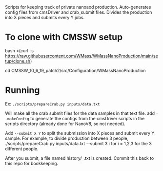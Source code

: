 Scripts for keeping track of private nanoaod production. Auto-generates config files from cmsDriver and crab_submit files. Divides the production into X pieces and submits every Y jobs.

# To clone with CMSSW setup

bash <(curl -s https://raw.githubusercontent.com/WMass/WMassNanoProduction/main/setup/clone.sh)

cd CMSSW_10_6_19_patch2/src/Configuration/WMassNanoProduction

# Running

Ex: ```./scripts/prepareCrab.py inputs/data.txt```

Will make all the crab submit files for the data samples in that text file. add ```--makeConfig``` to generate the configs from the cmsDriver scripts in the scripts directory (already done for NanoV8, so not needed). 

Add ```--submit X Y``` to split the submission into X pieces and submit every Y sample. For example, to divide production between 3 people, ./scripts/prepareCrab.py inputs/data.txt --submit 3 i for i = 1,2,3 for the 3 different people.

After you submit, a file named history/<dataset>_<date>_<submitArgs>_<username>.txt is created. Commit this back to this repo for bookkeeping.
